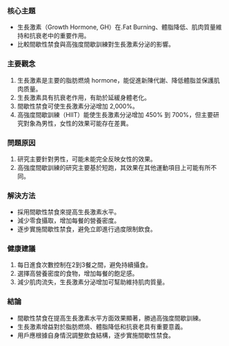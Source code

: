### 核心主題
- 生長激素（Growth Hormone, GH）在.Fat Burning、體脂降低、肌肉質量維持和抗衰老中的重要作用。
- 比較間歇性禁食與高強度間歇訓練對生長激素分泌的影響。

### 主要觀念
1. 生長激素是主要的脂肪燃燒 hormone，能促進新陳代謝、降低體脂並保護肌肉质量。
2. 生長激素具有抗衰老作用，有助於延緩身體老化。
3. 間歇性禁食可使生長激素分泌增加 2,000%。
4. 高強度間歇訓練（HIIT）能使生長激素分泌增加 450% 到 700%，但主要研究對象為男性，女性的效果可能存在差異。

### 問題原因
1. 研究主要針對男性，可能未能完全反映女性的效果。
2. 高強度間歇訓練的研究主要基於短跑，其效果在其他運動項目上可能有所不同。

### 解決方法
- 採用間歇性禁食來提高生長激素水平。
- 減少零食攝取，增加每餐的營養密度。
- 逐步實施間歇性禁食，避免立即進行過度限制飲食。

### 健康建議
1. 每日進食次數控制在2到3餐之間，避免持續攝食。
2. 選擇高營養密度的食物，增加每餐的飽足感。
3. 減少肌肉流失，生長激素分泌增加可幫助維持肌肉質量。

### 結論
- 間歇性禁食在提高生長激素水平方面效果顯著，勝過高強度間歇訓練。
- 生長激素增益對於脂肪燃燒、體脂降低和抗衰老具有重要意義。
- 用戶應根據自身情況調整飲食結構，逐步實施間歇性禁食。